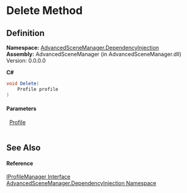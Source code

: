 # Delete Method




## Definition
**Namespace:** <a href="N_AdvancedSceneManager_DependencyInjection.md">AdvancedSceneManager.DependencyInjection</a>  
**Assembly:** AdvancedSceneManager (in AdvancedSceneManager.dll) Version: 0.0.0.0

**C#**
``` C#
void Delete(
	Profile profile
)
```



#### Parameters
<dl><dt>  <a href="T_AdvancedSceneManager_Models_Profile.md">Profile</a></dt><dd> </dd></dl>

## See Also


#### Reference
<a href="T_AdvancedSceneManager_DependencyInjection_IProfileManager.md">IProfileManager Interface</a>  
<a href="N_AdvancedSceneManager_DependencyInjection.md">AdvancedSceneManager.DependencyInjection Namespace</a>  
